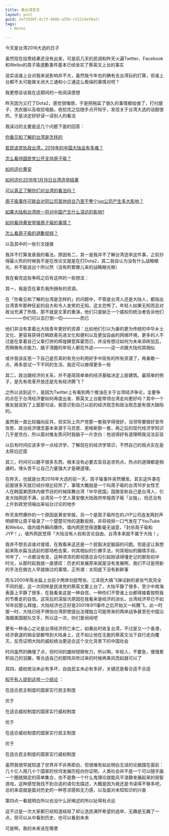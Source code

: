 ```yaml
---
title: 看台湾变天
layout: post
guid: 2ef3550f-8cf3-400b-a55b-c512c9af8a2r
tags:
  - Notes

---
```


今天是台湾2016大选的日子

虽然现在投票结果还没有出来，可是前几天的民调和昨天火遍Twitter、Facebook和Weibo的周子瑜道歉事件基本已经坐实了蔡英文上台的事实

说实话谁上台对我来说影响并不大，虽然我今年也的确有去台湾玩的打算，但谁上台都不太可能做关闭大三通和小三通这么极端的事情对吧？

我更想谈谈我在这期间的一些阅读感想

昨天因为又打了Dota2，感觉很悔恨，于是把拖延了很久的事情都给做了，打扫屋子、洗衣服以及收拾电脑，收拾完之后随手点开知乎，发现关于台湾大选的话题很热，于是决定好好读一读别人的看法

我读过的主要是这几个问题下面的回答：

[你看见和了解的台湾是怎样的](https://www.zhihu.com/question/37095367)

[若民进党执政台湾，2016年的中国大陆会有多难？](https://www.zhihu.com/question/36869765)

[怎么看待国民党公开支持周子瑜？](https://www.zhihu.com/question/39486529)

[如何评价黄安](https://www.zhihu.com/question/34588443)

[如何评价2016年1月16日台湾选举结果](https://www.zhihu.com/question/39517986)

[可以真正了解你们对台湾的看法吗？](https://www.zhihu.com/question/39528533)

[周子瑜事件可能会对同公司其他组合乃至于整个jyp公司产生多大影响？](https://www.zhihu.com/question/39388470)

[如果大陆和台湾统一将对中国产生什么深远的影响?](https://www.zhihu.com/question/22712491)

[如何看待黄安举报周子瑜的事情？](https://www.zhihu.com/question/39335562)

[怎么看周子瑜的道歉视频？](https://www.zhihu.com/question/39523371)

以及其中的一些引文链接

我并不打算发表我的看法，原因有二，其一是我并不了解台湾选举这件事，之前炒得最火热的时候我不是在改论文就是在打Dota2，其二我自认为没有什么战略眼光，并不能说出个所以然（没有积累哪儿来的战略眼光嘛）

我在看完这些争鸣之后有这样的一些想法：

其一，我是否在辜负我所拥有的资源。

在「你看见和了解的台湾是怎样的」的问题中，不管是台湾人还是大陆人，都指出台湾青年那种狂妄的自大和令人发笑的无知。这太恐怖了，年轻人如果无知而且对政治充满了热情，那不就是文革的重演，他们只是缺乏一个威权的统治者告诉他们————你们可以去打倒一切————而已

他们并没有拿着比大陆青年更好的资源：比如他们引以为豪的更为传统的中华乡土文化、更容易获得日韩欧美先进文化和便利以及更加自由的网络环境，更多的人不过是在拿着自己父辈打拼的辉煌肆意挥霍而已，并没有想过如何为未来添砖加瓦，而稍微有点能力、脑子清醒的年轻人都在外逃————这一点跟大陆何其相似

或许我该反思一下自己是否真的有充分利用好手中现有的所有资源了，再勇敢一点，再多尝试一下不同的生活，我还可以做得更多一些

其二，政治跟经济的关系，并不是简简单单的经济基础决定上层建筑。最简单的例子，是先有改革开放还是先有经济腾飞？

之所以谈到这个，是因为Twitter上有看到两个推油在关于台湾经济争论，主要争的点在于台湾经济要如何再度出发、蔡英文上台能带领台湾走向更好吗？其中一个推友就说到了上面那句话，我意识到自己以前的经济观念和政治观念是有很大缺陷的。

虽然我一直比较偏向反共，但实际上共产党那一套我学得很好，当领导要做好宣传攻势、政治经济理念基本来源于马克思、恩格斯那一套，再之后的现代经济学知识几乎是空白，所以面对推友质问时我脑子一片空白：他说得好有道理啊我没法反驳

以后有时间应该多学一点经济学，了解现在的经济学常识，不然自己的观点实在是太陈旧迂腐

其三，时间可以磨平很多东西，根本没有必要去盲目追求热点，热点的道理都是相通的，埋头苦干让自己力量强大才是硬道理。

在昨天，也就是台湾2016年大选的前一天，周子瑜事件突然爆发。其实这件事在前面很多天就已经炒得比较热了，事情大概就是一个叫周子瑜的台湾16岁女性艺人在韩国某团体内做节目的时候挥舞台湾「中华民国」国旗宣称自己是台湾人，引发大陆网民不满，台湾另一个艺人黄安像大陆政府举报周子瑜「台独」，但还没有上升到政党领袖出来站台讨论的地步

昨天突然爆炸的一个原因是黄安举报，另一个是周子瑜所在的JYP公司连发两封声明顺带让周子瑜录了一个楚楚可怜的道歉视频，并将视频一口气发在了YouTube和Weibo，墙内墙外瞬间爆炸。墙内网民觉得道歉毫无诚意，「封杀周子瑜和JYP！」，墙外网民觉得「大陆没有人权和言论自由，台湾本来就不属于大陆！」

我并不想去谈谁对谁错，在我看来这还是一个屁股决定脑袋的问题。但是这让我想起来陈水扁当选前的那场枪击案，何其相似的引爆手法，何其相似的煽情手段，16年了，一点都没有变，这种浓浓的即视感总会勾引起刚读得懂史记的那些初中时光，从那时起我就一直感叹：历史的发展原来就是没有发展啊，我们不过是用新的手法在做古人早就做过的事情，正所谓：太阳底下没有新鲜事

而与2000年陈水扁上台前夕两岸剑拔弩张、江泽民大搞飞弹试射的紧张气氛完全不同的是，这一次同样是民进党的蔡英文要上台了，大陆平静了很多，至少中南海表面上平静了很多，在我看来这是一种自信，一种你们不管谁上台都得接着按照我的节奏走的自信。这背后的深层次原因在我看来是经济的消长，台湾经济早已不如16年前那么辉煌，大陆经济也正好是2001年911事件之后开始又一轮腾飞，此一时彼一时，大陆已经不惧怕台湾即使提出法理独立可能带来的两岸战争甚至在中国沿海跟美国舰队交手，所以这一次，你们爱闹闹吧

更有一种诛心之论是台湾经济将亡未亡，如果此时收复台湾，不过是又一个香港，经济衰退的锅全部都甩到大陆身上，还不如让他在无能的蔡英文治下自行走向覆灭，反而证明大陆的威权统治更适合这个文化背景下的中国社会

时间虽然的确慢了点，但时间的雄辩铿锵有力，所以啊，年轻人，不要急，慢慢累积自己的羽翼，等合适自己的那阵风吹过来的时候再乘风而起就可以了

其四，威权统治未必有多坏，自由民主未必有多好，关键还是看合适不合适

[知乎有人提到这样一个结论](https://www.zhihu.com/question/36869765/answer/80339386) ：

在适合民主制度的国家实行民主制度

优于

在适合威权制度的国家实行威权制度

优于

在适合威权制度的国家实行民主制度

优于

在适合民主制度的国家实行威权制度

虽然我很早就知道了世界并不非黑即白，但很难有如此明白无误的论据摆在面前：几十亿人用几十个国家的坎坷发展历程向你证明，人类社会并不是一个可以随手画一个圈就搞定的简单集合，也不是靠一个什么鬼理论就能风平浪静发展起来的弱智游戏，这种感觉我找不到合适的语句去描述，大概是因为我还是书读得不够多吧，总的来说就是面对历史的一种苍凉感和无力感，以及面对未知知识的兴奋

第四点一看就明白所以也没什么好阐述的所以扯得有点远

这不过是一次大家都已经知道结局了却让选民满怀希望的选举，无趣是无趣了一点，但可以从中看到历史，也可以看到未来

可是啊，我的未来该在哪里